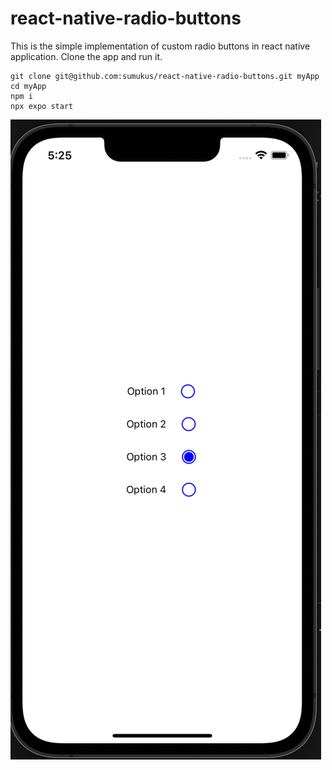 # react-native-radio-buttons
This is the simple implementation of custom radio buttons in react native application. Clone the app and run it.
```
git clone git@github.com:sumukus/react-native-radio-buttons.git myApp
cd myApp 
npm i
npx expo start
```
![Radio Buttons](https://github.com/sumukus/react-native-radio-buttons/blob/main/assets/custom%20radio%20button%20in%20react%20native.png)
